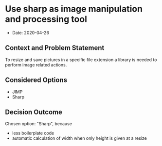 # Use sharp as image manipulation and processing tool

* Date: 2020-04-26

## Context and Problem Statement

To resize and save pictures in a specific file extension a library is needed to perform image related actions. 

## Considered Options

* JIMP
* Sharp

## Decision Outcome

Chosen option: "Sharp", because 
* less boilerplate code
* automatic calculation of width when only height is given at a resize
